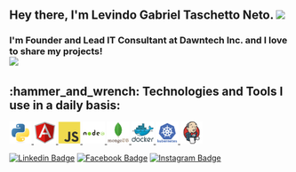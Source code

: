 <h2 align="left">
    <abc>
        <br>Hey there, I'm Levindo Gabriel Taschetto Neto. <img src="https://user-images.githubusercontent.com/42378118/110234147-e3259600-7f4e-11eb-95be-0c4047144dea.gif" width="30"><br>
    </abc>  
</h2> 
<h3>I'm Founder and Lead IT Consultant at Dawntech Inc. and I love to share my projects!
<br>
<img src="https://media.giphy.com/media/USV0ym3bVWQJJmNu3N/giphy.gif?cid=790b7611cb3a38f50131235361b50e1dc6227430622fc10a&rid=giphy.gif&ct=g" width="auto">
</h3>
<h2 align="left">:hammer_and_wrench: Technologies and Tools I use in a daily basis:</h2>
<p align="left">
  <a href="https://developer.mozilla.org/en-US/docs/Web/JavaScript" target="_blank"> 
        <img src="https://raw.githubusercontent.com/devicons/devicon/master/icons/python/python-original.svg" alt="javascript" width="40" height="40"/>
    <a href="https://www.python.org/" target="_blank"> 
      <a href="https://angularjs.org/t" target="_blank"> 
        <img src="https://raw.githubusercontent.com/devicons/devicon/master/icons/angularjs/angularjs-original.svg" alt="javascript" width="40" height="40"/>
    <a href="https://developer.mozilla.org/en-US/docs/Web/JavaScript" target="_blank"> 
        <img src="https://raw.githubusercontent.com/devicons/devicon/master/icons/javascript/javascript-original.svg" alt="javascript" width="40" height="40"/> 
    <a href="https://nodejs.org" target="_blank"> 
        <img src="https://raw.githubusercontent.com/devicons/devicon/master/icons/nodejs/nodejs-original-wordmark.svg" alt="nodejs" width="40" height="40"/> 
    </a>
    <a href="https://www.mongodb.com/" target="_blank"> 
        <img src="https://raw.githubusercontent.com/devicons/devicon/master/icons/mongodb/mongodb-original-wordmark.svg" alt="mongodb" width="40" height="40"/> 
    </a>
    <a href="https://www.docker.com/" target="_blank"> 
        <img src="https://raw.githubusercontent.com/devicons/devicon/9f4f5cdb393299a81125eb5127929ea7bfe42889/icons/docker/docker-original-wordmark.svg" alt="docker" width="40" height="40"/>
    </a>
    <a href="https://kubernetes.io/" target="_blank"> 
        <img src="https://raw.githubusercontent.com/devicons/devicon/9f4f5cdb393299a81125eb5127929ea7bfe42889/icons/kubernetes/kubernetes-plain-wordmark.svg" alt="kubernetes" width="40" height="40">
    </a>
    <a href="https://www.jenkins.io/" target="_blank"> 
        <img src="https://raw.githubusercontent.com/devicons/devicon/9f4f5cdb393299a81125eb5127929ea7bfe42889/icons/jenkins/jenkins-original.svg" alt="jenkins" width="40" height="40"/> 
    </a>
</p>

[![Linkedin Badge](https://img.shields.io/badge/levindo-blue?style=flat-square&logo=Linkedin&logoColor=white&link=https://www.linkedin.com/in/levindo)](https://www.linkedin.com/in/levindo) [![Facebook Badge](https://img.shields.io/badge/dawntech-.dev-blue?style=flat-square&labelColor=3b5998&logo=facebook&logoColor=white&link=https://www.facebook.com/dawntech.dev)](https://www.facebook.com/dawntech.dev) [![Instagram Badge](https://img.shields.io/badge/dawntech-.dev-blue?style=flat-square&labelColor=D7008A&logo=Instagram&logoColor=white&link=https://www.instagram.com/dawntech.dev)](https://www.instagram.com/dawntech.dev)
